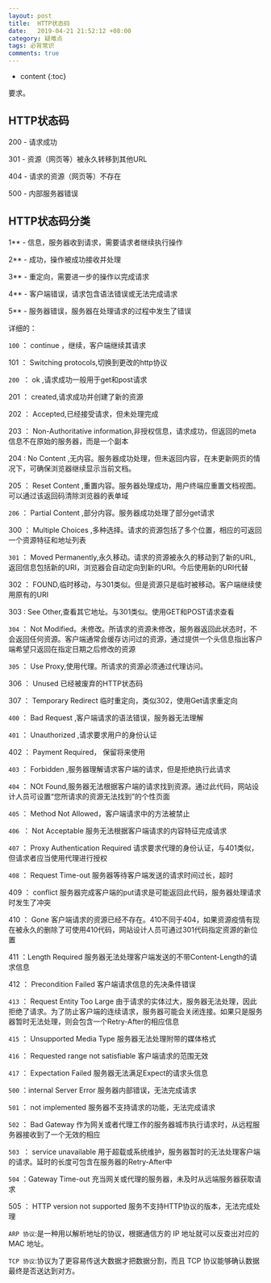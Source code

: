 ```yaml
---
layout: post
title:  HTTP状态码
date:   2019-04-21 21:52:12 +08:00
category: 疑难点
tags: 必背常识
comments: true
---
```


* content
{:toc}


要求。























## HTTP状态码

200 - 请求成功

301 - 资源（网页等）被永久转移到其他URL

404 - 请求的资源（网页等）不存在

500 - 内部服务器错误

## HTTP状态码分类

1** - 信息，服务器收到请求，需要请求者继续执行操作

2** - 成功，操作被成功接收并处理

3** - 重定向，需要进一步的操作以完成请求

4** - 客户端错误，请求包含语法错误或无法完成请求

5** - 服务器错误，服务器在处理请求的过程中发生了错误

详细的：

`100` ： continue ，继续，客户端继续其请求

101 ： Switching protocols,切换到更改的http协议

`200 `： ok ,请求成功一般用于get和post请求

201 ： created,请求成功并创建了新的资源

202 ： Accepted,已经接受请求，但未处理完成

203 ： Non-Authoritative information,非授权信息，请求成功，但返回的meta信息不在原始的服务器，而是一个副本

204 : No Content ,无内容。服务器成功处理，但未返回内容，在未更新网页的情况下，可确保浏览器继续显示当前文档。

205 ： Reset Content ,重置内容。服务器处理成功，用户终端应重置文档视图。可以通过该返回码清除浏览器的表单域

`206` ： Partial Content ,部分内容。服务器成功处理了部分get请求

300 ： Multiple Choices ,多种选择。请求的资源包括了多个位置，相应的可返回一个资源特征和地址列表

`301` ： Moved Permanently,永久移动。请求的资源被永久的移动到了新的URL,返回信息包括新的URI，浏览器会自动定向到新的URI。今后使用新的URI代替

302 ： FOUND,临时移动，与301类似。但是资源只是临时被移动。客户端继续使用原有的URI

303 : See Other,查看其它地址。与301类似。使用GET和POST请求查看

`304` ： Not Modified。未修改。所请求的资源未修改，服务器返回此状态时，不会返回任何资源。客户端通常会缓存访问过的资源，通过提供一个头信息指出客户端希望只返回在指定日期之后修改的资源

`305` ： Use Proxy,使用代理。所请求的资源必须通过代理访问。

306 ： Unused 已经被废弃的HTTP状态码

307 ： Temporary Redirect 临时重定向，类似302，使用Get请求重定向

`400` ： Bad Request ,客户端请求的语法错误，服务器无法理解

`401` ： Unauthorized ,请求要求用户的身份认证

402 ： Payment Required， 保留将来使用

`403` ： Forbidden ,服务器理解请求客户端的请求，但是拒绝执行此请求

`404` ： NOt Found,服务器无法根据客户端的请求找到资源。通过此代码，网站设计人员可设置“您所请求的资源无法找到”的个性页面

`405` ： Method Not Allowed，客户端请求中的方法被禁止

`406 `： Not Acceptable 服务无法根据客户端请求的内容特征完成请求

`407` ： Proxy Authentication Required 请求要求代理的身份认证，与401类似，但请求者应当使用代理进行授权

`408` ： Request Time-out 服务器等待客户端发送的请求时间过长，超时

409 ： conflict 服务器完成客户端的put请求是可能返回此代码，服务器处理请求时发生了冲突

410 ： Gone 客户端请求的资源已经不存在。410不同于404，如果资源疫情有现在被永久的删除了可使用410代码，网站设计人员可通过301代码指定资源的新位置

411 ：Length Required 服务器无法处理客户端发送的不带Content-Length的请求信息

412 ： Precondition Failed 客户端请求信息的先决条件错误

`413` ： Request Entity Too Large 由于请求的实体过大，服务器无法处理，因此拒绝了请求。为了防止客户端的连续请求，服务器可能会关闭连接。如果只是服务器暂时无法处理，则会包含一个Retry-After的相应信息

`415` ： Unsupported Media Type 服务器无法处理附带的媒体格式

`416` ： Requested range not satisfiable 客户端请求的范围无效

`417` ： Expectation Failed 服务器无法满足Expect的请求头信息

`500` ：internal Server Error 服务器内部错误，无法完成请求

`501` ： not implemented 服务器不支持请求的功能，无法完成请求

`502` ： Bad Gateway 作为网关或者代理工作的服务器城市执行请求时，从远程服务器接收到了一个无效的相应

`503 `： service unavailable 用于超载或系统维护，服务器暂时的无法处理客户端的请求。延时的长度可包含在服务器的Retry-After中

`504` ：Gateway Time-out 充当网关或代理的服务器，未及时从远端服务器获取请求

505 ： HTTP version not supported 服务不支持HTTP协议的版本，无法完成处理


`ARP 协议`:是一种用以解析地址的协议，根据通信方的 IP 地址就可以反查出对应的 MAC 地址。

`TCP 协议`:协议为了更容易传送大数据才把数据分割，而且 TCP 协议能够确认数据最终是否送达到对方。
